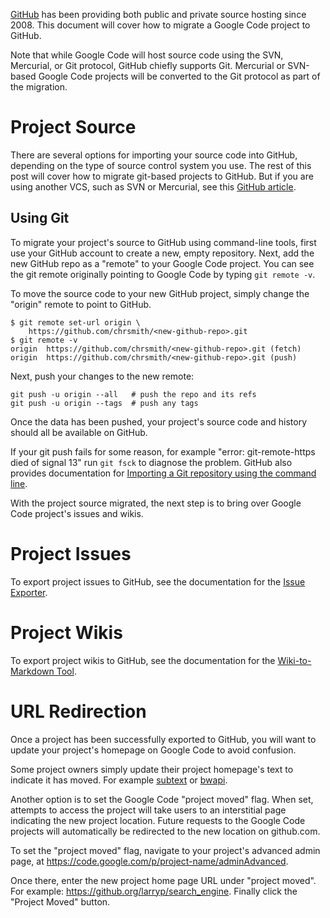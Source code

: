 [GitHub](https://github.com) has been providing both public and private source hosting since 2008. This document will cover how to migrate a Google Code project to GitHub.

Note that while Google Code will host source code using the SVN, Mercurial, or Git protocol, GitHub chiefly supports Git. Mercurial or SVN-based Google Code projects will be converted to the Git protocol as part of the migration.

# Project Source #
There are several options for importing your source code into GitHub, depending on the type of source control system you use. The rest of this post will cover how to migrate git-based projects to GitHub. But if you are using another VCS, such as SVN or Mercurial, see this [GitHub article](https://help.github.com/articles/importing-your-project-to-github/).

## Using Git ##
To migrate your project's source to GitHub using command-line tools, first use your GitHub account to create a new, empty repository. Next, add the new GitHub repo as a "remote" to your Google Code project. You can see the git remote originally pointing to Google Code by typing `git remote -v`.

To move the source code to your new GitHub project, simply change the "origin" remote to point to GitHub.

```
$ git remote set-url origin \
    https://github.com/chrsmith/<new-github-repo>.git
$ git remote -v
origin	https://github.com/chrsmith/<new-github-repo>.git (fetch)
origin	https://github.com/chrsmith/<new-github-repo>.git (push)
```

Next, push your changes to the new remote:

```
git push -u origin --all   # push the repo and its refs
git push -u origin --tags  # push any tags
```

Once the data has been pushed, your project's source code and history should all be available on GitHub.

If your git push fails for some reason, for example "error: git-remote-https died of signal 13" run `git fsck` to diagnose the problem. GitHub also provides documentation for [Importing a Git repository using the command line](https://help.github.com/articles/importing-a-git-repository-using-the-command-line/).

With the project source migrated, the next step is to bring over Google Code project's issues and wikis.

# Project Issues #
To export project issues to GitHub, see the documentation for the [Issue Exporter](IssueExporterTool.md).

# Project Wikis #
To export project wikis to GitHub, see the documentation for the [Wiki-to-Markdown Tool](WikiToMarkdownTool.md).

# URL Redirection #
Once a project has been successfully exported to GitHub, you will want to update your project's homepage on Google Code to avoid confusion.

Some project owners simply update their project homepage's text to indicate it has moved. For example [subtext](http://code.google.com/p/subtext) or [bwapi](http://code.google.com/p/bwapi).

Another option is to set the Google Code "project moved" flag. When set, attempts to access the project will take users to an interstitial page indicating the new project location. Future requests to the Google Code projects will automatically be redirected to the new location on github.com.

To set the "project moved" flag, navigate to your project's advanced admin page, at https://code.google.com/p/project-name/adminAdvanced.

Once there, enter the new project home page URL under "project moved". For example: https://github.org/larryp/search_engine. Finally click the "Project Moved" button.